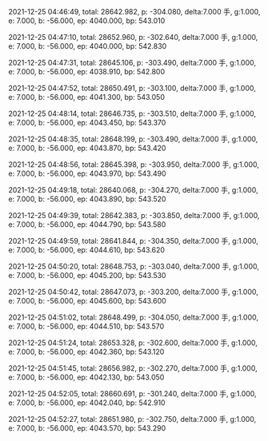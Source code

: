 2021-12-25 04:46:49, total: 28642.982, p: -304.080, delta:7.000 手, g:1.000, e: 7.000, b: -56.000, ep: 4040.000, bp: 543.010

2021-12-25 04:47:10, total: 28652.960, p: -302.640, delta:7.000 手, g:1.000, e: 7.000, b: -56.000, ep: 4040.000, bp: 542.830

2021-12-25 04:47:31, total: 28645.106, p: -303.490, delta:7.000 手, g:1.000, e: 7.000, b: -56.000, ep: 4038.910, bp: 542.800

2021-12-25 04:47:52, total: 28650.491, p: -303.100, delta:7.000 手, g:1.000, e: 7.000, b: -56.000, ep: 4041.300, bp: 543.050

2021-12-25 04:48:14, total: 28646.735, p: -303.510, delta:7.000 手, g:1.000, e: 7.000, b: -56.000, ep: 4043.450, bp: 543.370

2021-12-25 04:48:35, total: 28648.199, p: -303.490, delta:7.000 手, g:1.000, e: 7.000, b: -56.000, ep: 4043.870, bp: 543.420

2021-12-25 04:48:56, total: 28645.398, p: -303.950, delta:7.000 手, g:1.000, e: 7.000, b: -56.000, ep: 4043.970, bp: 543.490

2021-12-25 04:49:18, total: 28640.068, p: -304.270, delta:7.000 手, g:1.000, e: 7.000, b: -56.000, ep: 4043.890, bp: 543.520

2021-12-25 04:49:39, total: 28642.383, p: -303.850, delta:7.000 手, g:1.000, e: 7.000, b: -56.000, ep: 4044.790, bp: 543.580

2021-12-25 04:49:59, total: 28641.844, p: -304.350, delta:7.000 手, g:1.000, e: 7.000, b: -56.000, ep: 4044.610, bp: 543.620

2021-12-25 04:50:20, total: 28648.753, p: -303.040, delta:7.000 手, g:1.000, e: 7.000, b: -56.000, ep: 4045.200, bp: 543.530

2021-12-25 04:50:42, total: 28647.073, p: -303.200, delta:7.000 手, g:1.000, e: 7.000, b: -56.000, ep: 4045.600, bp: 543.600

2021-12-25 04:51:02, total: 28648.499, p: -304.050, delta:7.000 手, g:1.000, e: 7.000, b: -56.000, ep: 4044.510, bp: 543.570

2021-12-25 04:51:24, total: 28653.328, p: -302.600, delta:7.000 手, g:1.000, e: 7.000, b: -56.000, ep: 4042.360, bp: 543.120

2021-12-25 04:51:45, total: 28656.982, p: -302.270, delta:7.000 手, g:1.000, e: 7.000, b: -56.000, ep: 4042.130, bp: 543.050

2021-12-25 04:52:05, total: 28660.691, p: -301.240, delta:7.000 手, g:1.000, e: 7.000, b: -56.000, ep: 4042.040, bp: 542.910

2021-12-25 04:52:27, total: 28651.980, p: -302.750, delta:7.000 手, g:1.000, e: 7.000, b: -56.000, ep: 4043.570, bp: 543.290